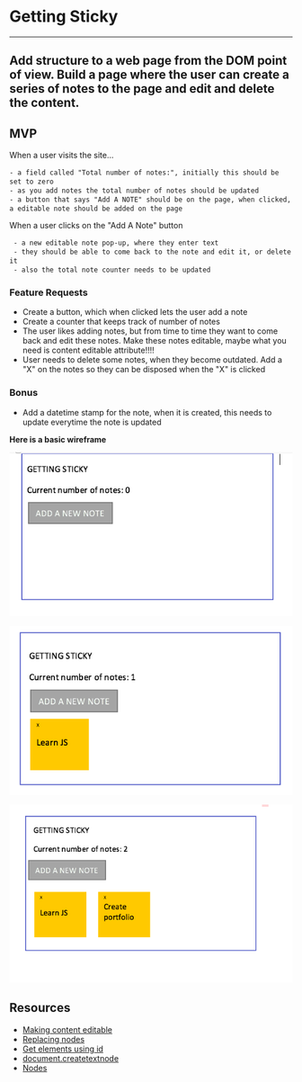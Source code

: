 # Getting Sticky
---------------------------------------------------------------------------------------------------
Add structure to a web page from the DOM point of view. Build a page where the user can create a series of notes to the page and edit and delete the content. 
---------------------------------------------------------------------------------------------------

## MVP

When a user visits the site...
   
    - a field called "Total number of notes:", initially this should be set to zero
    - as you add notes the total number of notes should be updated
    - a button that says "Add A NOTE" should be on the page, when clicked, a editable note should be added on the page

When a user clicks on the "Add A Note" button 
    
     - a new editable note pop-up, where they enter text
     - they should be able to come back to the note and edit it, or delete it
     - also the total note counter needs to be updated

### Feature Requests

- Create a button, which when clicked lets the user add a note
- Create a counter that keeps track of number of notes
- The user likes adding notes, but from time to time they want to come back and edit these notes. Make these notes editable, maybe what you need is content editable attribute!!!!
- User needs to delete some notes, when they become outdated. Add a "X" on the notes so they can be disposed when the "X" is clicked

### Bonus
- Add a datetime stamp for the note, when it is created, this needs to update everytime the note is updated




**Here is a basic wireframe** 

![](assets/asset1.png?raw=true)
 

![](assets/asset2.png?raw=true)


![](assets/asset3.png?raw=true)



## Resources
- [Making content editable](https://developer.mozilla.org/en-US/docs/Web/Guide/HTML/Editable_content)
- [Replacing nodes](https://developer.mozilla.org/en-US/docs/Web/API/Node/replaceChild)
- [Get elements using id](https://developer.mozilla.org/en-US/docs/Web/API/Document/getElementById)
- [document.createtextnode](http://www.w3schools.com/jsref/met_document_createtextnode.asp)
- [Nodes](https://developer.mozilla.org/en-US/docs/Web/API/Node)

